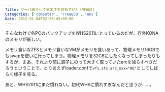 ```yaml
---
Title: サーバ統合して省エネを目指すぜ! (VM編2)
Categories: ['computer', 'FreeBSD', 'WHS']
Date: 2012-01-04T02:56:49+09:00
---
```


そんなわけで各PCのバックアップをWHS2011にとっているのだが、存外KONAのメモリが厳しい。

メモリ食いなZFSとメモリ食いなVMがメモリを食いあって、物理メモリ16GBでもswapを使いに行ってしまう。物理メモリを32GBにしたくなってしまったりもするが、まあ、それより前に調子にのって大きく取っていたarcを減らすべきだろうということで、とりあえずloader.confで`vfs.zfs.arc_max="8G"`としてしばらく様子を見る。

あと、WHS2011にまだ慣れない。初代WHSに慣れすぎなんだと思うが……。
